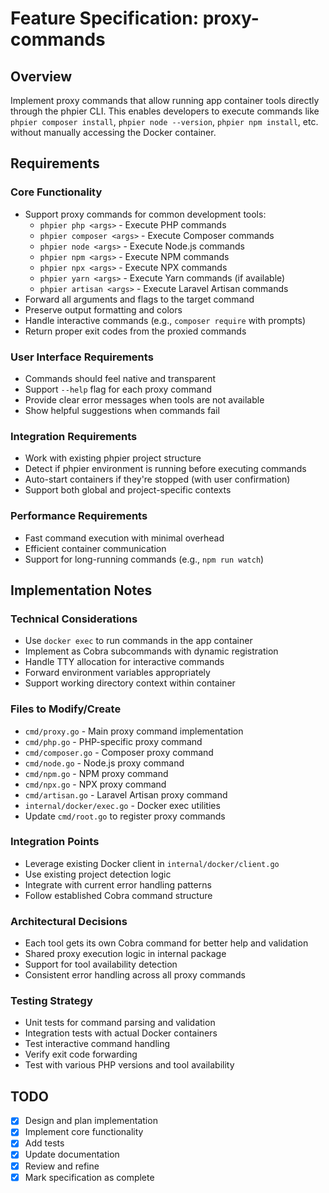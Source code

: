 # Feature Specification: proxy-commands

## Overview
Implement proxy commands that allow running app container tools directly through the phpier CLI. This enables developers to execute commands like `phpier composer install`, `phpier node --version`, `phpier npm install`, etc. without manually accessing the Docker container.

## Requirements

### Core Functionality
- Support proxy commands for common development tools:
  - `phpier php <args>` - Execute PHP commands
  - `phpier composer <args>` - Execute Composer commands
  - `phpier node <args>` - Execute Node.js commands
  - `phpier npm <args>` - Execute NPM commands
  - `phpier npx <args>` - Execute NPX commands
  - `phpier yarn <args>` - Execute Yarn commands (if available)
  - `phpier artisan <args>` - Execute Laravel Artisan commands
- Forward all arguments and flags to the target command
- Preserve output formatting and colors
- Handle interactive commands (e.g., `composer require` with prompts)
- Return proper exit codes from the proxied commands

### User Interface Requirements
- Commands should feel native and transparent
- Support `--help` flag for each proxy command
- Provide clear error messages when tools are not available
- Show helpful suggestions when commands fail

### Integration Requirements
- Work with existing phpier project structure
- Detect if phpier environment is running before executing commands
- Auto-start containers if they're stopped (with user confirmation)
- Support both global and project-specific contexts

### Performance Requirements
- Fast command execution with minimal overhead
- Efficient container communication
- Support for long-running commands (e.g., `npm run watch`)

## Implementation Notes

### Technical Considerations
- Use `docker exec` to run commands in the app container
- Implement as Cobra subcommands with dynamic registration
- Handle TTY allocation for interactive commands
- Forward environment variables appropriately
- Support working directory context within container

### Files to Modify/Create
- `cmd/proxy.go` - Main proxy command implementation
- `cmd/php.go` - PHP-specific proxy command
- `cmd/composer.go` - Composer proxy command
- `cmd/node.go` - Node.js proxy command
- `cmd/npm.go` - NPM proxy command
- `cmd/npx.go` - NPX proxy command
- `cmd/artisan.go` - Laravel Artisan proxy command
- `internal/docker/exec.go` - Docker exec utilities
- Update `cmd/root.go` to register proxy commands

### Integration Points
- Leverage existing Docker client in `internal/docker/client.go`
- Use existing project detection logic
- Integrate with current error handling patterns
- Follow established Cobra command structure

### Architectural Decisions
- Each tool gets its own Cobra command for better help and validation
- Shared proxy execution logic in internal package
- Support for tool availability detection
- Consistent error handling across all proxy commands

### Testing Strategy
- Unit tests for command parsing and validation
- Integration tests with actual Docker containers
- Test interactive command handling
- Verify exit code forwarding
- Test with various PHP versions and tool availability

## TODO
- [x] Design and plan implementation
- [x] Implement core functionality
- [x] Add tests
- [x] Update documentation
- [x] Review and refine
- [x] Mark specification as complete